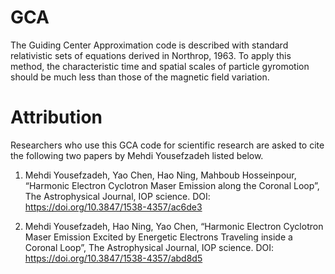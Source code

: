 # GCA
The Guiding Center Approximation code is described with standard relativistic sets of equations derived in Northrop, 1963. To apply this
method, the characteristic time and spatial scales of particle
gyromotion should be much less than those of the magnetic
field variation.


# Attribution
Researchers who use this GCA code for scientific research are asked to cite the following two papers by Mehdi Yousefzadeh listed below.

1. Mehdi Yousefzadeh, Yao Chen, Hao Ning, Mahboub Hosseinpour, “Harmonic Electron Cyclotron Maser Emission along the
Coronal Loop”, The Astrophysical Journal, IOP science. DOI: https://doi.org/10.3847/1538-4357/ac6de3

2. Mehdi Yousefzadeh, Hao Ning, Yao Chen, “Harmonic Electron Cyclotron Maser Emission Excited by Energetic Electrons
Traveling inside a Coronal Loop”, The Astrophysical Journal, IOP science. DOI: https://doi.org/10.3847/1538-4357/abd8d5
